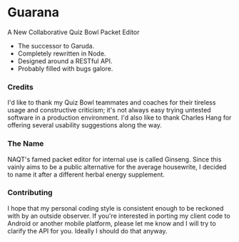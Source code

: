 Guarana
=============
A New Collaborative Quiz Bowl Packet Editor

- The successor to Garuda.
- Completely rewritten in Node.
- Designed around a RESTful API.
- Probably filled with bugs galore.

### Credits
I'd like to thank my Quiz Bowl teammates and coaches for their tireless usage and
constructive criticism; it's not always easy trying untested software in a production
environment. I'd also like to thank Charles Hang for offering several usability
suggestions along the way.

### The Name
NAQT's famed packet editor for internal use is called Ginseng. Since this vainly
aims to be a public alternative for the average housewrite, I decided to name it
after a different herbal energy supplement.

### Contributing
I hope that my personal coding style is consistent enough to be reckoned with by
an outside observer. If you're interested in porting my client code to Android or
another mobile platform, please let me know and I will try to clarify the API for
you. Ideally I should do that anyway.